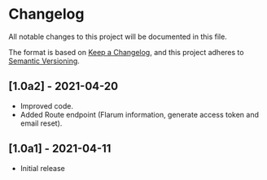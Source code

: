 # Changelog

All notable changes to this project will be documented in this file.

The format is based on [Keep a Changelog](https://keepachangelog.com/en/1.0.0/),
and this project adheres to [Semantic Versioning](https://semver.org/spec/v2.0.0.html).

## [1.0a2] - 2021-04-20

- Improved code.
- Added Route endpoint (Flarum information, generate access token and email reset).

## [1.0a1] - 2021-04-11

- Initial release

